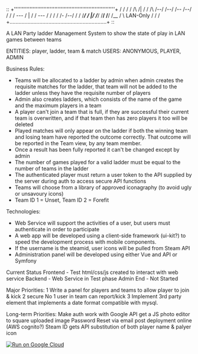 ::
      +'''''''''''''''''''''''''''''''''''''''''''''''''''''''''''''''''+
     /                                                                 /
    /   /   /\   /|  / /   /\   /--/ /--/ /-- /--/                    /
   /   /   ---  / | / /   ---  /  / /  / /-  /--/                    /
  /   /___/   \/  |/ /___/   \/__/ /__/ /__ /   \    LAN-Only       /
 /                                                                 /
+.................................................................+
::


A LAN Party ladder Management System to show the state of play in LAN games between teams

ENTITIES: player, ladder, team & match
USERS: ANONYMOUS, PLAYER, ADMIN

Business Rules:
* Teams will be allocated to a ladder by admin when admin creates the requisite matches for the ladder, that team will not be added to the ladder unless they have the requisite number of players
* Admin also creates ladders, which consists of the name of the game and the maximum players in a team
* A player can't join a team that is full, if they are successful their current team is overwritten, and if that team then has zero players it too will be deleted
* Played matches will only appear on the ladder if both the winning team and losing team have reported the outcome correctly. That outcome will be reported in the Team view, by any team member.
* Once a result has been fully reported it can't be changed except by admin
* The number of games played for a valid ladder must be equal to the number of teams in the ladder
* The authenticated player must return a user token to the API supplied by the server during auth to access secure API functions
* Teams will choose from a library of approved iconagraphy (to avoid ugly or unsavoury icons)  
* Team ID 1 = Unset, Team ID 2 = Forefit

Technologies:
* Web Service will support the activities of a user, but users must authenticate in order to participate
* A web app will be developed using a client-side framework (ui-kit?) to speed the development process with mobile components.
* If the username is the steamid, user icons will be pulled from Steam API
* Administration panel will be developed using either Vue and API or Symfony

Current Status
 Frontend - Test html/css/js created to interact with web service
 Backend - Web Service in Test phase
 Admin End - Not Started

Major Priorities:
 1 Write a panel for players and teams to allow player to join & kick
 2 secure No 1 user in team can report/kick
 3 Implement 3rd party element that implements a date format compatible with mysql.

Long-term Priorities:
 Make auth work with Google API
 get a JS photo editor to square uploaded image
 Password Reset via email post deployment online (AWS cognito?)
 Steam ID gets API substitution of both player name & palyer icon 

[![Run on Google Cloud](https://storage.googleapis.com/cloudrun/button.svg)](https://console.cloud.google.com/cloudshell/editor?shellonly=true&cloudshell_image=gcr.io/cloudrun/button&cloudshell_git_repo=https://github.com/jptafe/LANLadder)

